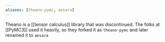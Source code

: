 ```yaml
---
aliases: [theano-pymc, aesara]
---
```


Theano is a [[tensor calculus]] library that was discontinued. The folks at [[PyMC3]] used it heavily, so they forked it as `theano-pymc` and later renamed it to `aesara`